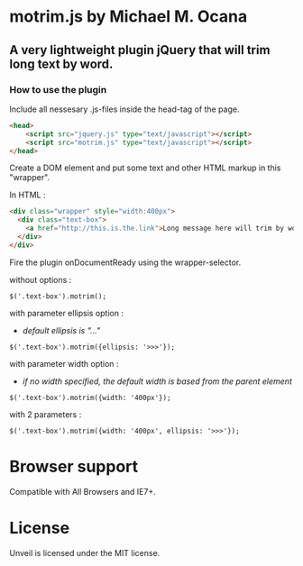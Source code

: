 # motrim.js by Michael M. Ocana

## A very lightweight plugin jQuery that will trim long text by word.

### How to use the plugin
Include all nessesary .js-files inside the head-tag of the page.

```html
<head>
    <script src="jquery.js" type="text/javascript"></script>
    <script src="motrim.js" type="text/javascript"></script>
</head>
```

Create a DOM element and put some text and other HTML markup in this "wrapper".

In HTML :

```html
<div class="wrapper" style="width:400px">
  <div class="text-box">
    <a href="http://this.is.the.link">Long message here will trim by words based on wrapper div</a>
  </div>
</div>
```

Fire the plugin onDocumentReady using the wrapper-selector.

without options :

```
$('.text-box').motrim();
```

with parameter ellipsis option :
- *default ellipsis is "..."*
```
$('.text-box').motrim({ellipsis: '>>>'});
```

with parameter width option :
- *if no width specified, the default width is based from the parent element*
```
$('.text-box').motrim({width: '400px'});
```

with 2 parameters :
```
$('.text-box').motrim({width: '400px', ellipsis: '>>>'});
```

# Browser support

Compatible with All Browsers and IE7+.

# License

Unveil is licensed under the MIT license.
